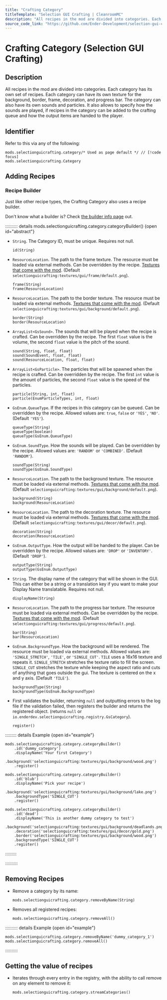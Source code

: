 ```yaml
---
title: "Crafting Category"
titleTemplate: "Selection GUI Crafting | CleanroomMC"
description: "All recipes in the mod are divided into categories. Each category has its own set of recipes. Each category can have its own texture for the background, border, frame, decoration, and progress bar. The category can also have its own sounds and particles. It also allows to specify how the sounds are played, if recipes in the category can be added to the crafting queue and how the output items are handed to the player."
source_code_link: "https://github.com/Ender-Development/selection-gui-crafting-continued/blob/master/src/main/java/io/enderdev/selectionguicrafting/integration/groovyscript/Category.java"
---
```


# Crafting Category (Selection GUI Crafting)

## Description

All recipes in the mod are divided into categories. Each category has its own set of recipes. Each category can have its own texture for the background, border, frame, decoration, and progress bar. The category can also have its own sounds and particles. It also allows to specify how the sounds are played, if recipes in the category can be added to the crafting queue and how the output items are handed to the player.

## Identifier

Refer to this via any of the following:

```groovy:no-line-numbers {1}
mods.selectionguicrafting.category/* Used as page default */ // [!code focus]
mods.selectionguicrafting.Category
```


## Adding Recipes

### Recipe Builder

Just like other recipe types, the Crafting Category also uses a recipe builder.

Don't know what a builder is? Check [the builder info page](../../getting_started/builder.md) out.

:::::::::: details mods.selectionguicrafting.category.categoryBuilder() {open id="abstract"}
- `String`. The Category ID, must be unique. Requires not null.

    ```groovy:no-line-numbers
    id(String)
    ```

- `ResourceLocation`. The path to the frame texture. The resource must be loaded via external methods. Can be overridden by the recipe. [Textures that come with the mod](https://github.com/Ender-Development/selection-gui-crafting-continued/tree/master/src/main/resources/assets/selectionguicrafting/textures/gui/frame). (Default `selectionguicrafting:textures/gui/frame/default.png`).

    ```groovy:no-line-numbers
    frame(String)
    frame(ResourceLocation)
    ```

- `ResourceLocation`. The path to the border texture. The resource must be loaded via external methods. [Textures that come with the mod](https://github.com/Ender-Development/selection-gui-crafting-continued/tree/master/src/main/resources/assets/selectionguicrafting/textures/gui/background). (Default `selectionguicrafting:textures/gui/background/default.png`).

    ```groovy:no-line-numbers
    border(String)
    border(ResourceLocation)
    ```

- `ArrayList<GsSound>`. The sounds that will be played when the recipe is crafted. Can be overridden by the recipe.  The first `float` value is the volume, the second `float` value is the pitch of the sound.

    ```groovy:no-line-numbers
    sound(String, float, float)
    sound(SoundEvent, float, float)
    sound(ResourceLocation, float, float)
    ```

- `ArrayList<GsParticle>`. The particles that will be spawned when the recipe is crafted. Can be overridden by the recipe. The first `int` value is the amount of particles, the second `float` value is the speed of the particles.

    ```groovy:no-line-numbers
    particle(String, int, float)
    particle(EnumParticleTypes, int, float)
    ```

- `GsEnum.QueueType`. If the recipes in this category can be queued. Can be overridden by the recipe. Allowed values are: `true`, `false` or `'YES'`, `'NO'`. (Default `'YES'`).

    ```groovy:no-line-numbers
    queueType(String)
    queueType(boolean)
    queueType(GsEnum.QueueType)
    ```

- `GsEnum.SoundType`. How the sounds will be played. Can be overridden by the recipe. Allowed values are: `'RANDOM'` or `'COMBINED'`. (Default `'RANDOM'`).

    ```groovy:no-line-numbers
    soundType(String)
    soundType(GsEnum.SoundType)
    ```

- `ResourceLocation`. The path to the background texture. The resource must be loaded via external methods. [Textures that come with the mod](https://github.com/Ender-Development/selection-gui-crafting-continued/tree/master/src/main/resources/assets/selectionguicrafting/textures/gui/background). (Default `selectionguicrafting:textures/gui/background/default.png`).

    ```groovy:no-line-numbers
    background(String)
    background(ResourceLocation)
    ```

- `ResourceLocation`. The path to the decoration texture. The resource must be loaded via external methods. [Textures that come with the mod](https://github.com/Ender-Development/selection-gui-crafting-continued/tree/master/src/main/resources/assets/selectionguicrafting/textures/gui/decor). (Default `selectionguicrafting:textures/gui/decor/default.png`).

    ```groovy:no-line-numbers
    decoration(String)
    decoration(ResourceLocation)
    ```

- `GsEnum.OutputType`. How the output will be handed to the player. Can be overridden by the recipe. Allowed values are: `'DROP'` or `'INVENTORY'`. (Default `'DROP'`).

    ```groovy:no-line-numbers
    outputType(String)
    outputType(GsEnum.OutputType)
    ```

- `String`. The display name of the category that will be shown in the GUI. This can either be a string or a translation key if you want to make your Display Name translatable. Requires not null.

    ```groovy:no-line-numbers
    displayName(String)
    ```

- `ResourceLocation`. The path to the progress bar texture. The resource must be loaded via external methods. Can be overridden by the recipe. [Textures that come with the mod](https://github.com/Ender-Development/selection-gui-crafting-continued/tree/master/src/main/resources/assets/selectionguicrafting/textures/gui/bar). (Default `selectionguicrafting:textures/gui/progress/default.png`).

    ```groovy:no-line-numbers
    bar(String)
    bar(ResourceLocation)
    ```

- `GsEnum.BackgroundType`. How the background will be rendered. The resource must be loaded via external methods. Allowed values are: `'SINGLE_STRETCH'`, `'TILE'`, or `'SINGLE_CUT'`. `TILE` uses a 16x16 texture and repeats it. `SINGLE_STRETCH` stretches the texture ratio to fill the screen. `SINGLE_CUT` stretches the texture while keeping the aspect ratio and cuts of anything that goes outside the gui. The texture is centered on the x and y axis. (Default `'TILE'`).

    ```groovy:no-line-numbers
    backgroundType(String)
    backgroundType(GsEnum.BackgroundType)
    ```

- First validates the builder, returning `null` and outputting errors to the log file if the validation failed, then registers the builder and returns the registered object. (returns `null` or `io.enderdev.selectionguicrafting.registry.GsCategory`).

    ```groovy:no-line-numbers
    register()
    ```

::::::::: details Example {open id="example"}
```groovy:no-line-numbers
mods.selectionguicrafting.category.categoryBuilder()
    .id('dummy_category')
    .displayName('Your first Category')
    .background('selectionguicrafting:textures/gui/background/wood.png')
    .register()

mods.selectionguicrafting.category.categoryBuilder()
    .id('blub')
    .displayName('Pick your recipe')
    .background('selectionguicrafting:textures/gui/background/lake.png')
    .backgroundType('SINGLE_CUT')
    .register()

mods.selectionguicrafting.category.categoryBuilder()
    .id('dead')
    .displayName('This is another dummy category to test')
    .background('selectionguicrafting:textures/gui/background/deadlands.png')
    .decoration('selectionguicrafting:textures/gui/decor/gold.png')
    .border('selectionguicrafting:textures/gui/background/wood.png')
    .backgroundType('SINGLE_CUT')
    .register()
```

:::::::::

::::::::::

## Removing Recipes

- Remove a category by its name:

    ```groovy:no-line-numbers
    mods.selectionguicrafting.category.removeByName(String)
    ```

- Removes all registered recipes:

    ```groovy:no-line-numbers
    mods.selectionguicrafting.category.removeAll()
    ```

:::::::::: details Example {open id="example"}
```groovy:no-line-numbers
mods.selectionguicrafting.category.removeByName('dummy_category_1')
mods.selectionguicrafting.category.removeAll()
```

::::::::::

## Getting the value of recipes

- Iterates through every entry in the registry, with the ability to call remove on any element to remove it:

    ```groovy:no-line-numbers
    mods.selectionguicrafting.category.streamCategories()
    ```
